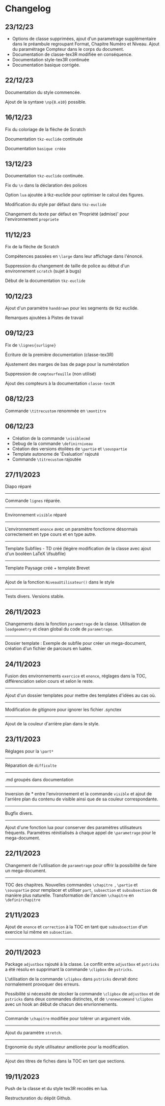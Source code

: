 # Changelog

##

## 23/12/23

- Options de classe supprimées, ajout d'un parametrage supplémentaire dans le préambule regroupant Format, Chapitre Numéro et  Niveau. Ajout du paramétrage Compteur dans le corps du document.
- Documentation de classe-tex3R modifiée en conséquence. 
- Documentation style-tex3R continuée
- Documentation basique corrigée.

## 22/12/23

Documentation du style commencée.

Ajout de la syntaxe ```\np{8.e10}``` possible.

## 16/12/23

Fix du coloriage de la flèche de Scratch

Documentation ```tkz-euclide``` continuée

Documentation ```basique créée```

## 13/12/23

Documentation ```tkz-euclide``` continuée.

Fix du ```\n``` dans la déclaration des polices

Option ```lua``` ajoutée à tkz-euclide pour optimiser le calcul des figures.

Modification du style par défaut dans ```tkz-euclide```

Changement du texte par défaut en 'Propriété (admise)' pour l'environnement ```propriete```

## 11/12/23

Fix de la flèche de Scratch

Compétences passées en ```\large``` dans leur affichage dans l'énoncé.

Suppression du changement de taille de police au début d'un environnement ```scratch``` (sujet à bugs)

Début de la documentation ```tkz-euclide```

## 10/12/23

Ajout d'un paramètre ```handdrawn``` pour les segments de tkz euclide.

Remarques ajoutées à Pistes de travail

## 09/12/23

Fix de ```\lignes{surligne}```

Écriture de la première documentation (classe-tex3R)

Ajustement des marges de bas de page pour la numérotation

Suppression de ```compteurfeuille``` (non utilisé)

Ajout des compteurs à la documentation ```classe-tex3R```

## 08/12/23

Commande ```\titrecustom``` renommée en ```\montitre```

## 06/12/23

- Création de la commande ```\visiblecmd```
- Debug de la commande ```\definirniveau```
- Création des versions étoilées de ```\partie``` et ```\souspartie```
- Template autonome de 'Évaluation' rajouté 
- Commande ```\titrecustom``` rajoutée

## 27/11/2023

Diapo réparé

---------------------

Commande ```lignes``` réparée.

-----------------

Environnement ```visible``` réparé

-----------------------

L'environnement ```enonce``` avec un paramètre fonctionne désormais correctement en type cours et en type autre.

------------------

Template Subfiles - TD créé (légère modification de la classe avec ajout d'un booléen LaTeX \ifsubfile)

-------------------

Template Paysage créé + template Brevet

------------

Ajout de la fonction ```NiveauUtilisateur()``` dans le style

---------------
Tests divers. Versions stable.

## 26/11/2023

Changements dans la fonction ```parametrage``` de la classe. Utilisation de ```loadgeometry``` et clean global du code de ```parametrage```.

-----------------

Dossier template : Exemple de subfile pour créer un mega-document, création d'un fichier de parcours en luatex.



## 24/11/2023

Fusion des environnements ```exercice``` et ```enonce```, réglages dans la TOC, différenciation selon cours et selon le reste.

-----------------

Ajout d'un dossier templates pour mettre des templates d'idées au cas où.

-----------
Modification de gitignore pour ignorer les fichier .synctex

---------
Ajout de la couleur d'arrière plan dans le style.

## 23/11/2023

Réglages pour la ```\part*```

-----------

Réparation de ```difficulte```

------------

.md groupés dans documentation

-----------------

Inversion de * entre l'environnement et la commande ```visible``` et ajout de l'arrière plan du contenu de visible ainsi que de sa couleur correspondante.

--------------------

Bugfix divers.

----------------

Ajout d'une fonction lua pour conserver des paramètres utilisateurs fréquents.
Paramètres réinitialisés à chaque appel de ```\parametrage``` pour le mega-document.

## 22/11/2023

Changement de l'utilisation de ```parametrage``` pour offrir la possibilité de faire un mega-document.

-------
TOC des chapitres. Nouvelles commandes ```\chapitre ```, ```\partie``` et ```\souspartie``` pour remplacer et utiliser ```part```, ```subsection``` et ```subsubsection``` de manière plus naturelle. Transformation de l'ancien ```\chapitre``` en ```\definirchapitre```

## 21/11/2023

Ajout de ```enonce``` et ```correction``` à la TOC en tant que ```subsubsection``` d'un exercice lui même en ```subsection```.

---------------



## 20/11/2023

Package ```adjustbox``` rajouté à la classe. Le conflit entre ```adjustbox``` et ```pstricks``` a été résolu en supprimant la commande ```\clipbox``` de ```pstricks```.

L'utilisation de la commande ```\clipbox``` dans ```pstricks``` devrait donc normalement provoquer des erreurs. 

Possibilité si nécessité de stocker la commande ```\clipbox``` de ```adjustbox``` et de ```pstricks``` dans deux commandes distinctes, et de ```\renewcommand``` ```\clipbox``` avec un hook an début de chacun des envrionnements.

------------------------
Commande ```\chapitre``` modifiée pour tolérer un argument vide.

---------------

Ajout du paramètre ```stretch```.

-----------------

Ergonomie du style utilisateur améliorée pour la modification.

-------------------------

Ajout des titres de fiches dans la TOC en tant que sections.

## 19/11/2023

Push de la classe et du style tex3R recodés en lua. 

Restructuration du dépôt Github.